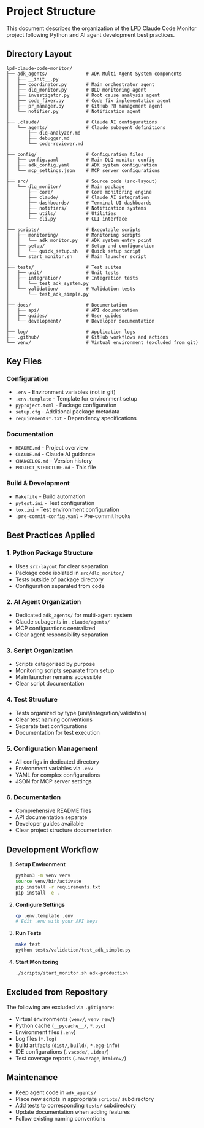 # Project Structure

This document describes the organization of the LPD Claude Code Monitor project following Python and AI agent development best practices.

## Directory Layout

```
lpd-claude-code-monitor/
├── adk_agents/              # ADK Multi-Agent System components
│   ├── __init__.py
│   ├── coordinator.py       # Main orchestrator agent
│   ├── dlq_monitor.py       # DLQ monitoring agent
│   ├── investigator.py      # Root cause analysis agent
│   ├── code_fixer.py        # Code fix implementation agent
│   ├── pr_manager.py        # GitHub PR management agent
│   └── notifier.py          # Notification agent
│
├── .claude/                 # Claude AI configurations
│   └── agents/              # Claude subagent definitions
│       ├── dlq-analyzer.md
│       ├── debugger.md
│       └── code-reviewer.md
│
├── config/                  # Configuration files
│   ├── config.yaml          # Main DLQ monitor config
│   ├── adk_config.yaml      # ADK system configuration
│   └── mcp_settings.json    # MCP server configurations
│
├── src/                     # Source code (src-layout)
│   └── dlq_monitor/         # Main package
│       ├── core/            # Core monitoring engine
│       ├── claude/          # Claude AI integration
│       ├── dashboards/      # Terminal UI dashboards
│       ├── notifiers/       # Notification systems
│       ├── utils/           # Utilities
│       └── cli.py           # CLI interface
│
├── scripts/                 # Executable scripts
│   ├── monitoring/          # Monitoring scripts
│   │   └── adk_monitor.py   # ADK system entry point
│   ├── setup/               # Setup and configuration
│   │   └── quick_setup.sh   # Quick setup script
│   └── start_monitor.sh     # Main launcher script
│
├── tests/                   # Test suites
│   ├── unit/                # Unit tests
│   ├── integration/         # Integration tests
│   │   └── test_adk_system.py
│   └── validation/          # Validation tests
│       └── test_adk_simple.py
│
├── docs/                    # Documentation
│   ├── api/                 # API documentation
│   ├── guides/              # User guides
│   └── development/         # Developer documentation
│
├── log/                     # Application logs
├── .github/                 # GitHub workflows and actions
└── venv/                    # Virtual environment (excluded from git)
```

## Key Files

### Configuration
- `.env` - Environment variables (not in git)
- `.env.template` - Template for environment setup
- `pyproject.toml` - Package configuration
- `setup.cfg` - Additional package metadata
- `requirements*.txt` - Dependency specifications

### Documentation
- `README.md` - Project overview
- `CLAUDE.md` - Claude AI guidance
- `CHANGELOG.md` - Version history
- `PROJECT_STRUCTURE.md` - This file

### Build & Development
- `Makefile` - Build automation
- `pytest.ini` - Test configuration
- `tox.ini` - Test environment configuration
- `.pre-commit-config.yaml` - Pre-commit hooks

## Best Practices Applied

### 1. **Python Package Structure**
- Uses `src-layout` for clear separation
- Package code isolated in `src/dlq_monitor/`
- Tests outside of package directory
- Configuration separated from code

### 2. **AI Agent Organization**
- Dedicated `adk_agents/` for multi-agent system
- Claude subagents in `.claude/agents/`
- MCP configurations centralized
- Clear agent responsibility separation

### 3. **Script Organization**
- Scripts categorized by purpose
- Monitoring scripts separate from setup
- Main launcher remains accessible
- Clear script documentation

### 4. **Test Structure**
- Tests organized by type (unit/integration/validation)
- Clear test naming conventions
- Separate test configurations
- Documentation for test execution

### 5. **Configuration Management**
- All configs in dedicated directory
- Environment variables via `.env`
- YAML for complex configurations
- JSON for MCP server settings

### 6. **Documentation**
- Comprehensive README files
- API documentation separate
- Developer guides available
- Clear project structure documentation

## Development Workflow

1. **Setup Environment**
   ```bash
   python3 -m venv venv
   source venv/bin/activate
   pip install -r requirements.txt
   pip install -e .
   ```

2. **Configure Settings**
   ```bash
   cp .env.template .env
   # Edit .env with your API keys
   ```

3. **Run Tests**
   ```bash
   make test
   python tests/validation/test_adk_simple.py
   ```

4. **Start Monitoring**
   ```bash
   ./scripts/start_monitor.sh adk-production
   ```

## Excluded from Repository

The following are excluded via `.gitignore`:
- Virtual environments (`venv/`, `venv_new/`)
- Python cache (`__pycache__/`, `*.pyc`)
- Environment files (`.env`)
- Log files (`*.log`)
- Build artifacts (`dist/`, `build/`, `*.egg-info`)
- IDE configurations (`.vscode/`, `.idea/`)
- Test coverage reports (`.coverage`, `htmlcov/`)

## Maintenance

- Keep agent code in `adk_agents/`
- Place new scripts in appropriate `scripts/` subdirectory
- Add tests to corresponding `tests/` subdirectory
- Update documentation when adding features
- Follow existing naming conventions